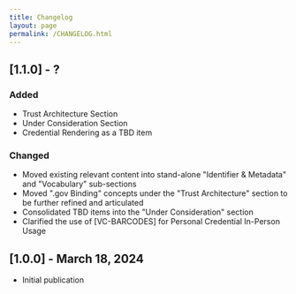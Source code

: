 ```yaml
---
title: Changelog
layout: page
permalink: /CHANGELOG.html
---
```


## [1.1.0] - ?

### Added

- Trust Architecture Section
- Under Consideration Section
- Credential Rendering as a TBD item

### Changed

- Moved existing relevant content into stand-alone "Identifier & Metadata" and "Vocabulary" sub-sections
- Moved ".gov Binding" concepts under the "Trust Architecture" section to be further refined and articulated
- Consolidated TBD items into the "Under Consideration" section
- Clarified the use of \[VC-BARCODES\] for Personal Credential In-Person Usage

## [1.0.0] - March 18, 2024

- Initial publication